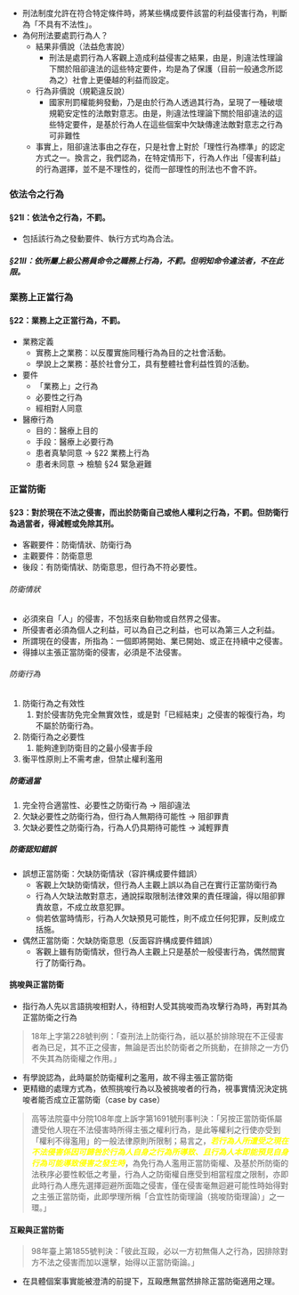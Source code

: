 
* 刑法制度允許在符合特定條件時，將某些構成要件該當的利益侵害行為，判斷為「不具有不法性」。
* 為何刑法要處罰行為人？
	* 結果非價說（法益危害說）
		* 刑法是處罰行為人客觀上造成利益侵害之結果，由是，則違法性理論下關於阻卻違法的這些特定要件，均是為了保護（目前一般通念所認為之）社會上更優越的利益而設定。
	* 行為非價說（規範違反說）
		* 國家刑罰權能夠發動，乃是由於行為人透過其行為，呈現了一種破壞規範安定性的法敵對意志。由是，則違法性理論下關於阻卻違法的這些特定要件，是基於行為人在這些個案中欠缺傳達法敵對意志之行為可非難性
	* 事實上，阻卻違法事由之存在，只是社會上對於「理性行為標準」的認定方式之一。換言之，我們認為，在特定情形下，行為人作出「侵害利益」的行為選擇，並不是不理性的，從而一部理性的刑法也不會不許。

### 依法令之行為
#### §21I：依法令之行為，不罰。
* 包括該行為之發動要件、執行方式均為合法。
##### §21II：依所屬上級公務員命令之職務上行為，不罰。但明知命令違法者，不在此限。

### 業務上正當行為
#### §22：業務上之正當行為，不罰。
* 業務定義
	* 實務上之業務：以反覆實施同種行為為目的之社會活動。
	* 學說上之業務：基於社會分工，具有整體社會利益性質的活動。
* 要件
	* 「業務上」之行為
	* 必要性之行為
	* 經相對人同意
* 醫療行為
	* 目的：醫療上目的
	* 手段：醫療上必要行為
	* 患者真摯同意 $\rightarrow$ §22 業務上行為
	* 患者未同意 $\rightarrow$ 檢驗 §24 緊急避難

### 正當防衛
#### §23：對於現在不法之侵害，而出於防衛自己或他人權利之行為，不罰。但防衛行為過當者，得減輕或免除其刑。
* 客觀要件：防衛情狀、防衛行為
* 主觀要件：防衛意思
* 後段：有防衛情狀、防衛意思，但行為不符必要性。

###### 防衛情狀
* 必須來自「人」的侵害，不包括來自動物或自然界之侵害。
* 所侵害者必須為個人之利益，可以為自己之利益，也可以為第三人之利益。
* 所謂現在的侵害，所指為：一個即將開始、業已開始、或正在持續中之侵害。
* 得據以主張正當防衛的侵害，必須是不法侵害。
###### 防衛行為
1. 防衛行為之有效性
	1. 對於侵害防免完全無實效性，或是對「已經結束」之侵害的報復行為，均不屬於防衛行為。
2. 防衛行為之必要性
	1. 能夠達到防衛目的之最小侵害手段
3. 衡平性原則上不需考慮，但禁止權利濫用

##### 防衛過當
1. 完全符合適當性、必要性之防衛行為 $\rightarrow$ 阻卻違法
2. 欠缺必要性之防衛行為，但行為人無期待可能性 $\rightarrow$ 阻卻罪責
3. 欠缺必要性之防衛行為，行為人仍具期待可能性 $\rightarrow$ 減輕罪責

##### 防衛認知錯誤
* 誤想正當防衛：欠缺防衛情狀（容許構成要件錯誤）
	* 客觀上欠缺防衛情狀，但行為人主觀上誤以為自己在實行正當防衛行為 
	* 行為人欠缺法敵對意志，通說採取限制法律效果的責任理論，得以阻卻罪責故意，不成立故意犯罪。
	* 倘若依當時情形，行為人欠缺預見可能性，則不成立任何犯罪，反則成立括施。
* 偶然正當防衛：欠缺防衛意思（反面容許構成要件錯誤）
	* 客觀上雖有防衛情狀，但行為人主觀上只是基於一般侵害行為，偶然間實行了防衛行為。
#### 挑唆與正當防衛
* 指行為人先以言語挑唆相對人，待相對人受其挑唆而為攻擊行為時，再對其為正當防衛之行為

> 18年上字第228號判例：「查刑法上防衛行為，祇以基於排除現在不正侵害者為已足，其不正之侵害，無論是否出於防衛者之所挑動，在排除之一方仍不失其為防衛權之作用。」

* 有學說認為，此時屬於防衛權利之濫用，故不得主張正當防衛
* 更精緻的處理方式為，依照挑唆行為以及被挑唆者的行為，視事實情況決定挑唆者能否成立正當防衛（case by case）

> 高等法院臺中分院108年度上訴字第1691號刑事判決：「另按正當防衛係屬遭受他人現在不法侵害時所得主張之權利行為，是此等權利之行使亦受到「權利不得濫用」的一般法律原則所限制；易言之，<i><span style="color:yellow;font-weight:bold">若行為人所遭受之現在不法侵害係因可歸咎於行為人自身之行為所導致、且行為人本即能預見自身行為可能導致侵害之發生時</span></i>，為免行為人濫用正當防衛權、及基於所防衛的法秩序必要性較低之考量，行為人之防衛權自應受到相當程度之限制，亦即此時行為人應先選擇迴避所面臨之侵害，僅在侵害毫無迴避可能性時始得對之主張正當防衛，此即學理所稱「合宜性防衛理論（挑唆防衛理論）」之一環。」

#### 互毆與正當防衛
> 98年臺上第1855號判決：「彼此互毆，必以一方初無傷人之行為，因排除對方不法之侵害而加以還擊，始得以正當防衛論。」

* 在具體個案事實能被澄清的前提下，互毆應無當然排除正當防衛適用之理。